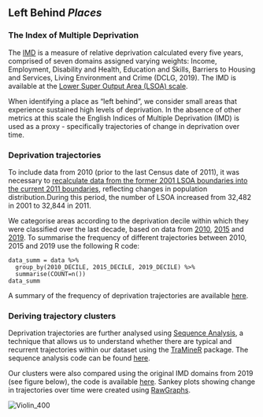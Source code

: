 
## Left Behind *Places*

### The Index of Multiple Deprivation
The [IMD](https://www.gov.uk/government/publications/english-indices-of-deprivation-2019-technical-report) is a measure of relative deprivation calculated every five years, comprised of seven domains assigned varying weights: Income, Employment, Disability and Health, Education and Skills, Barriers to Housing and Services, Living Environment and Crime (DCLG, 2019). The IMD is available at the [Lower Super Output Area (LSOA) scale](https://borders.ukdataservice.ac.uk/easy_download_data.html?data=England_lsoa_2011). 

When identifying a place as “left behind”, we consider small areas that experience sustained high levels of deprivation. In the absence of other metrics at this scale the English Indices of Multiple Deprivation (IMD) is used as a proxy - specifically trajectories of change in deprivation over time. 

### Deprivation trajectories
To include data from 2010 (prior to the last Census date of 2011), it was necessary to [recalculate data from the former 2001 LSOA boundaries into the current 2011 boundaries](https://geoportal.statistics.gov.uk/datasets/48150c7c4c0949e5a08aacde3be941a1_0), reflecting changes in population distribution.During this period, the number of LSOA increased from 32,482 in 2001 to 32,844 in 2011. 

We categorise areas according to the deprivation decile within which they were classified over the last decade, based on data from [2010](https://www.gov.uk/government/statistics/english-indices-of-deprivation-2010), [2015](https://www.gov.uk/government/statistics/english-indices-of-deprivation-2015) and [2019](https://www.gov.uk/government/statistics/english-indices-of-deprivation-2019). To summarise the frequency of different trajectories between 2010, 2015 and 2019 use the following R code:

```
data_summ = data %>% 
  group_by(2010_DECILE, 2015_DECILE, 2019_DECILE) %>% 
  summarise(COUNT=n())
data_summ
```
A summary of the frequency of deprivation trajectories are available [here](https://github.com/fcorowe/left_behind/blob/master/places/IMD_TrajectoryFrequency.xlsx).

### Deriving trajectory clusters
Deprivation trajectories are further analysed using [Sequence Analysis](http://traminer.unige.ch/user.shtml), a technique that allows us to understand whether there are typical and recurrent trajectories within our dataset using the [TraMineR](http://traminer.unige.ch/install.shtml) package. The sequence analysis code can be found [here](). 

Our clusters were also compared using the original IMD domains from 2019 (see figure below), the code is available [here](https://github.com/fcorowe/left_behind/edit/master/places/domains_plot.r). Sankey plots showing change in trajectories over time were created using [RawGraphs](https://rawgraphs.io/).

![Violin_400](https://user-images.githubusercontent.com/57355504/94684946-a6f76500-0320-11eb-81f6-46be2643323c.jpg)


